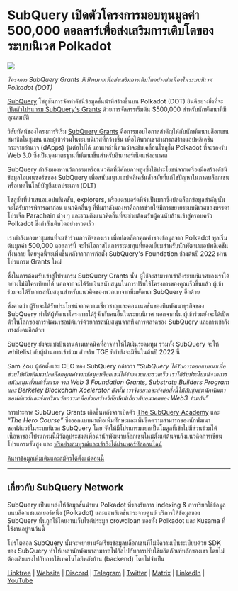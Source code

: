 # SubQuery เปิดตัวโครงการมอบทุนมูลค่า 500,000 ดอลลาร์เพื่อส่งเสริมการเติบโตของระบบนิเวศ Polkadot

![](https://cdn-images-1.medium.com/max/800/1*LsQkybCuzuopypGKyKkPAA.png)

_โครงการ SubQuery Grants มีเป้าหมายเพื่อส่งเสริมการเติบโตอย่างต่อเนื่องในระบบนิเวศ Polkadot (DOT)_

[SubQuery](https://subquery.network/) โซลูชันการจัดทำดัชนีข้อมูลชั้นนำที่สร้างขึ้นบน Polkadot (DOT) ยินดีอย่างยิ่งที่จะ[เปิดตัวโปรแกรม SubQuery's Grants](https://subquery.network/grants) ด้วยการจัดสรรเริ่มต้น $500,000 สำหรับนักพัฒนาที่มีคุณสมบัติ

วิสัยทัศน์ของโครงการริเริ่ม [SubQuery Grants](https://subquery.network/grants) คือการมอบโอกาสสำคัญให้กับนักพัฒนาบล็อกเชน สมาชิกในชุมชน และผู้เข้าร่วมในระบบนิเวศที่กว้างขึ้น เพื่อให้พวกเขาสามารถสร้างแอปพลิเคชันกระจายอำนาจ (dApps) รุ่นต่อไปได้ แอพเหล่านี้คาดว่าจะขับเคลื่อนโซลูชั่น Polkadot ที่จะรองรับ Web 3.0 ซึ่งเป็นชุดมาตรฐานที่พัฒนาขึ้นสำหรับอินเทอร์เน็ตแห่งอนาคต

SubQuery กำลังมองหานวัตกรรมหรือแนวคิดที่มีศักยภาพสูงซึ่งใช้ประโยชน์จากเครื่องมือสร้างดัชนีข้อมูลโอเพนซอร์ซของ SubQuery เพื่อสนับสนุนแอปพลิเคชันล้ำสมัยที่แก้ไขปัญหาในภาคบล็อกเชนหรือเทคโนโลยีบัญชีแยกประเภท (DLT)

โซลูชันที่นำเสนอแอปพลิเคชัน, explorers, หรือแดชบอร์ดที่จำเป็นมากซึ่งปลดล็อกข้อมูลสำคัญนั้น จะได้รับการพิจารณาก่อน แนวคิดอื่นๆ ที่ทีมกำลังมองหาคือการช่วยให้มีการขยายระบบนิเวศของบรรดาโปรเจ็ก Parachain ต่าง ๆ และรวมถึงแนวคิดอื่นที่จะช่วยต้อนรับผู้คนนับล้านเข้าสู่ครอบครัว Polkadot ซึ่งกำลังเติบโตอย่างรวดเร็ว

เรากำลังมองหาชุมชนที่จะเข้าร่วมภารกิจของเรา เพื่อปลดล็อกคุณค่าของข้อมูลจาก Polkadot พูลเริ่มต้นมูลค่า 500,000 ดอลลาร์นี้ จะให้โอกาสในการระดมทุนที่ยอดเยี่ยมสำหรับนักพัฒนาแอปพลิเคชันทั้งหลาย โดยพูลนี้จะเพิ่มขึ้นหลังจากการก่อตั้ง SubQuery's Foundation ช่วงต้นปี 2022 ผ่านโปรแกรม Grants ใหม่

ซึ่งในการต้อนรับเข้าสู่โปรแกรม SubQuery Grants นั้น ผู้ใช้จะสามารถเข้าถึงระบบนิเวศของเราได้อย่างไม่มีใครเทียบได้ นอกจากจะได้รับเงินสนับสนุนในการปรับใช้โครงการของคุณเร็วขึ้นแล้ว ผู้เข้าร่วมจะได้รับการสนับสนุนสำหรับแนวคิดของพวกเขาจากทีมพัฒนา SubQuery อีกด้วย

ซึ่งคาดว่า ผู้รับจะได้รับประโยชน์จากความเชี่ยวชาญและคอนเนคชั่นของทีมพัฒนาธุรกิจของ SubQuery ทำให้ผู้พัฒนาโครงการได้รู้จักกับคนอื่นในระบบนิเวศ นอกจากนั้น ผู้เข้าร่วมยังจะได้เปิดตัวในโลกของการพัฒนาซอฟต์แวร์ด้วยการสนับสนุนจากทีมการตลาดของ SubQuery และการเข้าถึงทางสังคมอีกด้วย

SubQuery ยังจะแบ่งปันงานด้านเทคนิคที่อาจทำให้ได้เงินระดมทุน รวมทั้ง SubQuery จะให้ whitelist กับผู้ผ่านการเข้าร่วม สำหรับ TGE ที่กำลังจะมีขึ้นในต้นปี 2022 นี้

Sam Zou ผู้ก่อตั้งและ CEO ของ SubQuery กล่าวว่า _“SubQuery ได้รับการออกแบบมาเพื่อช่วยให้นักพัฒนาปลดล็อกคุณค่าจากข้อมูลบล็อคเชนได้ง่ายดายและรวดเร็ว เราได้รับประโยชน์จากการสนับสนุนตั้งแต่เริ่มแรก จาก Web 3 Foundation Grants, Substrate Builders Program และ Berkeley Blockchain Xcelerator ดังนั้น เราจึงอยากจะส่งต่อสิ่งนี้ให้กับชุมชนนักพัฒนาซอฟต์แวร์และส่งเสริมนวัตกรรมเพื่อช่วยสร้างวิสัยทัศน์เกี่ยวกับอนาคตของ Web3 ร่วมกัน”_

การประกาศ SubQuery Grants เกิดขึ้นหลังจากเปิดตัว [The SubQuery Academy](https://subquery.medium.com/subquery-launches-the-subquery-academy-9505dc66a01) และ _“The Hero Course”_ ซึ่งออกแบบมาเพื่อเพิ่มทักษะและเพิ่มขีดความสามารถของนักพัฒนาซอฟต์แวร์ในระบบนิเวศ SubQuery โดย จัดให้มีโปรแกรมแยกเป็นโมดูลที่เข้าไปมีส่วนร่วมได้ เนื้อหาของโปรแกรมนี้มีวัตถุประสงค์เพื่อนำนักพัฒนาบล็อกเชนใหม่ตั้งแต่ต้นจนถึงแนวคิดการเขียนโปรแกรมขั้นสูง และ [ฟรีอย่างสมบูรณ์และเข้าถึงได้ผ่านพอร์ทัลออนไลน์](https://subquery.coassemble.com/unlock/dOKZW6O#/)

[ค้นหาข้อมูลเพิ่มเติมและสมัครได้ตั้งแต่ตอนนี้](https://subquery.network/grants)

---

## เกี่ยวกับ SubQuery Network

SubQuery เป็นแหล่งให้ข้อมูลชั้นนำบน Polkadot ที่รองรับการ indexing & การเรียกใช้ข้อมูลบนบล็อกเชนเลเยอร์หนึ่ง (Polkadot) และแอพลิเคชั่นกระจายศูนย์ บริการให้ข้อมูลของ SubQuery นั้นถูกใช้โดยงานเว็บไซต์ประมูล crowdloan ของทั้ง Polkadot และ Kusama ที่ใช้งานอยู่จนวันนี้

โปรโตคอล SubQuery นั้นจะพยายามจัดเรียงข้อมูลบล็อกเชนที่ไม่มีความเป็นระเบียบด้วย SDK ของ SubQuery ทำให้เหล่านักพัฒนาสามารถโฟกัสไปกับการปรับใช้ผลิตภัณฑ์หลักของเขา โดยไม่ต้องเสียแรงไปกับการใช้เทคโนโลยีหลังบ้าน (backend) โดยไม่จำเป็น

[Linktree](https://linktr.ee/subquerynetwork) | [Website](https://subquery.network/) | [Discord](https://discord.com/invite/78zg8aBSMG) | [Telegram](https://t.me/subquerynetwork) | [Twitter](https://twitter.com/subquerynetwork) | [Matrix](https://matrix.to/#/#subquery:matrix.org) | [LinkedIn](https://www.linkedin.com/company/subquery) | [YouTube](https://www.youtube.com/channel/UCi1a6NUUjegcLHDFLr7CqLw)
